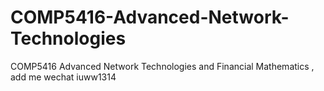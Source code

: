 # COMP5416-Advanced-Network-Technologies
COMP5416 Advanced Network Technologies and Financial Mathematics , add me wechat iuww1314
